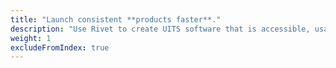 ```yaml
---
title: "Launch consistent **products faster**."
description: "Use Rivet to create UITS software that is accessible, usable, and consistent."
weight: 1
excludeFromIndex: true
---
```

